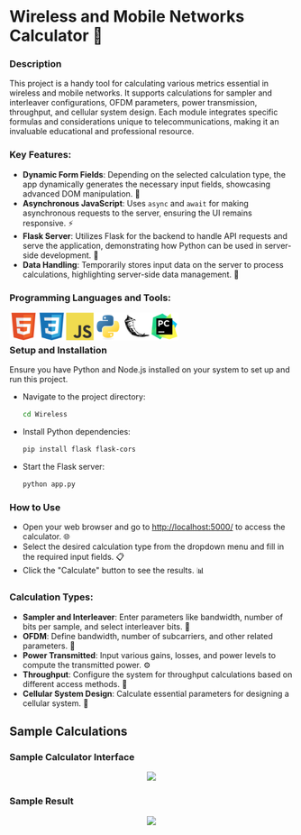 # Wireless and Mobile Networks Calculator 📡

### Description
This project is a handy tool for calculating various metrics essential in wireless and mobile networks. It supports calculations for sampler and interleaver configurations, OFDM parameters, power transmission, throughput, and cellular system design. Each module integrates specific formulas and considerations unique to telecommunications, making it an invaluable educational and professional resource.

### Key Features:
- **Dynamic Form Fields**: Depending on the selected calculation type, the app dynamically generates the necessary input fields, showcasing advanced DOM manipulation. 📝
- **Asynchronous JavaScript**: Uses `async` and `await` for making asynchronous requests to the server, ensuring the UI remains responsive. ⚡
- **Flask Server**: Utilizes Flask for the backend to handle API requests and serve the application, demonstrating how Python can be used in server-side development. 🐍
- **Data Handling**: Temporarily stores input data on the server to process calculations, highlighting server-side data management. 💾

### Programming Languages and Tools:

<img align="left" alt="HTML5" width="50px" src="https://raw.githubusercontent.com/devicons/devicon/master/icons/html5/html5-original.svg" />
<img align="left" alt="CSS3" width="50px" src="https://raw.githubusercontent.com/devicons/devicon/master/icons/css3/css3-original.svg" />
<img align="left" alt="JavaScript" width="50px" src="https://raw.githubusercontent.com/devicons/devicon/master/icons/javascript/javascript-original.svg" />
<img align="left" alt="Python" width="50px" src="https://raw.githubusercontent.com/devicons/devicon/master/icons/python/python-original.svg" />
<img align="left" alt="Flask" width="50px" src="https://raw.githubusercontent.com/devicons/devicon/master/icons/flask/flask-original.svg" />
<img align="left" alt="PyCharm" width="50px" src="https://raw.githubusercontent.com/devicons/devicon/master/icons/pycharm/pycharm-original.svg"/><br><br>

### Setup and Installation
Ensure you have Python and Node.js installed on your system to set up and run this project.
- Navigate to the project directory:
  ```bash
  cd Wireless
  ```
- Install Python dependencies:
  ```bash
  pip install flask flask-cors
  ```
- Start the Flask server:
  ```bash
  python app.py
  ```

### How to Use
- Open your web browser and go to [http://localhost:5000/](http://localhost:5000/) to access the calculator. 🌐
- Select the desired calculation type from the dropdown menu and fill in the required input fields. 📋
- Click the "Calculate" button to see the results. 📊

### Calculation Types:
- **Sampler and Interleaver**: Enter parameters like bandwidth, number of bits per sample, and select interleaver bits. 📡
- **OFDM**: Define bandwidth, number of subcarriers, and other related parameters. 📶
- **Power Transmitted**: Input various gains, losses, and power levels to compute the transmitted power. ⚙️
- **Throughput**: Configure the system for throughput calculations based on different access methods. 🚀
- **Cellular System Design**: Calculate essential parameters for designing a cellular system. 📱

## Sample Calculations

### Sample Calculator Interface
<p align="center">
  <img src="https://github.com/user-attachments/assets/cbf4c20c-145d-4e07-923e-cd764e95ec1d" width="900">
</p>

### Sample Result
<p align="center">
  <img src="https://github.com/user-attachments/assets/fa9bdf7d-ffc8-4ca1-80d6-8783ff954765" width="600">
</p>



